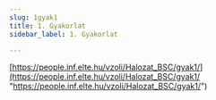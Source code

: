 ```yaml
---
slug: 1gyak1
title: 1. Gyakorlat
sidebar_label: 1. Gyakorlat

---
```

[https://people.inf.elte.hu/vzoli/Halozat_BSC/gyak1/](https://people.inf.elte.hu/vzoli/Halozat_BSC/gyak1/ "https://people.inf.elte.hu/vzoli/Halozat_BSC/gyak1/")
<!--stackedit_data:
eyJoaXN0b3J5IjpbMTQ4NTYwMTA4Ml19
-->